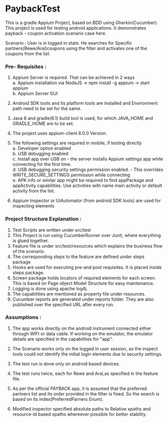 # PaybackTest


This is a gradle Appium Project, based on BDD using Gherkin(Cucumber). This project is used for testing android applications. It demonstrates payback - coupon activation scenario case here. 

Scenario : User is in logged in state. He searches for Specific partners(Rewe/Aral)coupons using the filter and activates one of the coupons from the list.

<b><h3>Pre- Requisites :</h3></b>

1. Appium Server is required. That can be achieved in 2 ways
    <br/>	a. Appium installation via NodeJS -> npm install -g appium -> start appium
	<br/>    b. Appium Server GUI
    
2. Android SDK tools and its platform tools are installed and Environment path need to be set for the same. 
2. Java 8 and gradle(6.1) build tool is used, for which JAVA_HOME and GRADLE_HOME are to be set.
3. The project uses appium-client 8.0.0 Version.
4. The following settings are required in mobile, if testing directly
<br/>	a. Developer option enabled
<br/>	b. USB debugging enabled
<br/>	c. Install app over USB on - the server installs Appium settings app while connecting for the first time. 
<br/>	d. USB debugging security settings permission enabled. - This overrides WRITE_SECURE_SETTINGS permission while connecting
<br/>	e. APK info or similar app might be required to find appPackage and appActivity capabilities. Use activities with name main activity or default activity from the list.
5. Appium Inspector or UiAutomator (from android SDK tools) are used for inspecting elements


<b><h3>Project Structure Explanation :</h3></b>

1. Test Scripts are written under src/test
2. This Project is run using CucumberRunner over Junit, where everything is glued together.
3. Feature file is under src/test/resources which explains the business flow of the scenario.
4. The corresponding steps to the feature are defined under steps package
5. Hooks are used for executing pre-and post requisites. It is placed inside steps package.
6. Screen package holds locators of required elements for each screen. This is based on Page object Model Structure for easy maintenance. 
8. Logging is done using apache log4j.
9. The capabilities are mentioned as property file under resources.
10. Cucumber reports are generated under reports folder. They are also published over the specified URL after every run.


<b><h3>Assumptions :</b></h3>

1. The app works directly on the android instrument connected either through WIFI or data cable. If working on the emulator, the emulator details are specified in the capabilities for "app".

2. The Scenario works only on the logged in user session, as the inspect tools could not identify the initial login elements due to security settings.
 
3. The test run is done only on android based devices.

4. The test runs twice, each for Rewe and Aral,as specified in the feature file.

5. As per the official PAYBACK app, it is assumed that the preferred partners list and its order provided in the filter is fixed. So the search is based on its index(PreferredParners Enum).

5. Modified inspector specified absolute paths to Relative xpaths and resource-id based xpaths whereever possible for better stability.

